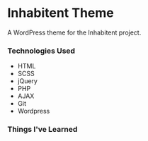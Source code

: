 # Inhabitent Theme

A WordPress theme for the Inhabitent project.

### Technologies Used

- HTML
- SCSS
- jQuery
- PHP
- AJAX
- Git
- Wordpress

### Things I've Learned
